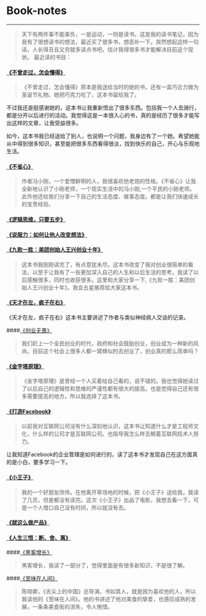 # Book-notes

---
> 天下有两件事不能辜负，一是运动，一则是读书。这是我的读书笔记，因为我有了很想读书的想法，最近买了很多书，想恶补一下。突然想起这样一句话，人长得丑且又穷就多读点书吧，估计我得很多书才能解决目前这个现状。
最近读的书目：

#### [《不曾走过，怎会懂得》](https://github.com/guohongjun/Book-notes/blob/master/notes/%E4%B8%8D%E6%9B%BE%E8%B5%B0%E8%BF%87%20%E6%80%8E%E4%BC%9A%E6%87%82%E5%BE%97.md)

> 《不曾走过，怎会懂得》原本是我送给当时的她的书，还有一盒巧合力做为圣诞节礼物。她把巧克力吃了，这本书留给我了。

不过我还是挺感谢她的，这本书让我重新悟出了很多东西。包括我一个人去骑行，都是分开以后进行的活动。我觉得这是一本很入心的书，真的是经历了很多才能写出这样的文章，让我受益很多。

如今，这本书我已经送给了别人，也说明一个问题，我身边有了一个她。希望她能从中得到很多知识，甚至能把很多东西看得很淡，找到快乐的自己，开心与乐观地生活。

#### [《不省心》](https://github.com/guohongjun/Book-notes/blob/master/notes/%E4%B8%8D%E7%9C%81%E5%BF%83.md)

> 作者冯小刚，一个爱憎鲜明的人，我很喜欢他老炮的性格。《不省心》让我全新地认识了小刚老师，一个现实生活中的冯小刚,一个平民的小刚老师。此外他还给我们分享一下自己的生活态度、做事态度。都是让我们快速成长的宝贵经验。

#### [《逻辑思维，只要五步》](https://github.com/guohongjun/Book-notes/blob/master/notes/%E9%80%BB%E8%BE%91%E6%80%9D%E7%BB%B4%EF%BC%8C%E5%8F%AA%E8%A6%81%E4%BA%94%E6%AD%A5.md)

#### [《说服力：如何让他人改变想法》](https://github.com/guohongjun/Book-notes/blob/master/notes/%E8%AF%B4%E6%9C%8D%E5%8A%9B%EF%BC%9A%E5%A6%82%E4%BD%95%E8%AE%A9%E4%BB%96%E4%BA%BA%E6%94%B9%E5%8F%98%E6%83%B3%E6%B3%95.md)

#### [《九败一胜：美团创始人王兴创业十年》](https://github.com/guohongjun/Book-notes/blob/master/notes/%E4%B9%9D%E8%B4%A5%E4%B8%80%E8%83%9C.markdown)
> 这本书我刚刚读完了，有点意犹未尽。这本书改变了我对创业很简单的看法，以至于让我有了一些更加深入自己的人生和以后生活的思考。我读了以后感触很多，同时也收获很多。这里和大家分享一下,《九败一胜：美团创始人王兴创业十年》。我会五星推荐给大家这本书。

#### [《天才在左，疯子在右》](https://github.com/guohongjun/Book-notes/blob/master/notes/%E5%A4%A9%E6%89%8D%E5%9C%A8%E5%B7%A6%EF%BC%8C%E7%96%AF%E5%AD%90%E5%9C%A8%E5%8F%B3.md)
《天才在左，疯子在右》这本书主要讲述了作者与类似神经病人交谈的记录。


####[《创业无畏》](https://github.com/guohongjun/Book-notes/blob/master/notes/%E5%88%9B%E4%B8%9A%E6%97%A0%E7%95%8F.md)
> 我们赶上一个全民创业的时代，政府和社会鼓励创业，创业成为一种新的风尚。目前这个社会上很多人都一窝蜂似的去创业了，创业真的那么简单吗？

#### [《金字塔原理》](https://github.com/guohongjun/Book-notes/blob/master/notes/%E9%87%91%E5%AD%97%E5%A1%94%E5%8E%9F%E7%90%86.md)

> 《金字塔原理》是曾经一个人买着给自己看的，说不错的。我也觉得她读过了以后自己的逻辑性和思维的严谨性都有很大的提高。也是觉得自己还有很多需要提高的地方。所以我选择了这本书。

#### [《打造Facebook》](https://github.com/guohongjun/Book-notes/blob/master/notes/%E6%89%93%E9%80%A0Facebook.md)

> 以前我对互联网公司没有什么深刻地认识，这本书让知道什么才是工程师文化，什么样的公司才是互联网公司。也指导我怎么样去朝着互联网技术人努力。

让我知道Facebook的企业管理是如何进行的，读了这本书才发现自己在这方面真的是小白，要多学习一下。

#### [《小王子》](https://github.com/guohongjun/Book-notes/blob/master/notes/%E5%B0%8F%E7%8E%8B%E5%AD%90.md)
> 我的一个好朋友欣伟，在他离开草场地的时候，把《小王子》送给我，我读了几页，但是都没有读完。这次《小王子》出品了电影，我想去看一下，可是一个人借口自己没有时间，所以就没有去。

#### [《就这么做产品》](https://github.com/guohongjun/Book-notes/blob/master/notes/%E5%B0%B1%E8%BF%99%E4%B9%88%E5%81%9A%E4%BA%A7%E5%93%81.md)

#### [《人生三悟：断、舍、离》](https://github.com/guohongjun/Book-notes/blob/master/notes/%E4%BA%BA%E7%94%9F%E4%B8%89%E6%82%9F%EF%BC%9A%E6%96%AD%E3%80%81%E8%88%8D%E3%80%81%E7%A6%BB.md)

####[《黑客增长》](https://github.com/guohongjun/Book-notes/blob/master/notes/%E5%A2%9E%E9%95%BF%E9%BB%91%E5%AE%A2.md)

> 黑客增长，我读了一部分了，觉得里面是有很多新知识，不是很了解。



####[《至味在人间》](https://github.com/guohongjun/Book-notes/blob/master/notes/%E5%A2%9E%E9%95%BF%E9%BB%91%E5%AE%A2.md)

> 陈晓卿，《舌尖上的中国》总导演。书如其人，就是因为喜欢他的人，所以我读他的《至味在人间》。他的书讲述了他对美食的挚爱，也感叹成熟的发展，一条条美食街的消失，令人惋惜。


